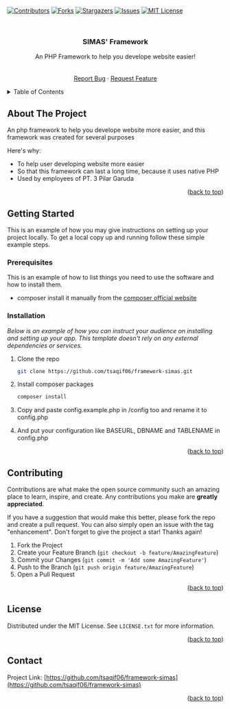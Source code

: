 <a name="readme-top"></a>

[![Contributors][contributors-shield]][contributors-url]
[![Forks][forks-shield]][forks-url]
[![Stargazers][stars-shield]][stars-url]
[![Issues][issues-shield]][issues-url]
[![MIT License][license-shield]][license-url]

<br />
<div align="center">

  <h3 align="center">SIMAS' Framework</h3>

  <p align="center">
    An PHP Framework to help you develope website easier!
    <br />
    <br />
    <br />
    <a href="https://github.com/tsaqif06/framework-simas/issues">Report Bug</a>
    ·
    <a href="https://github.com/tsaqif06/framework-simas/issues">Request Feature</a>
  </p>
</div>

<details>
  <summary>Table of Contents</summary>
  <ol>
    <li>
      <a href="#about-the-project">About The Project</a>
    </li>
    <li>
      <a href="#getting-started">Getting Started</a>
      <ul>
        <li><a href="#prerequisites">Prerequisites</a></li>
        <li><a href="#installation">Installation</a></li>
      </ul>
    </li>
    <li><a href="#contributing">Contributing</a></li>
    <li><a href="#license">License</a></li>
    <li><a href="#contact">Contact</a></li>
  </ol>
</details>

## About The Project

An php framework to help you develope website more easier, and this framework was created for several purposes

Here's why:

- To help user developing website more easier
- So that this framework can last a long time, because it uses native PHP
- Used by employees of PT. 3 Pilar Garuda

<p align="right">(<a href="#readme-top">back to top</a>)</p>

<!-- GETTING STARTED -->

## Getting Started

This is an example of how you may give instructions on setting up your project locally.
To get a local copy up and running follow these simple example steps.

### Prerequisites

This is an example of how to list things you need to use the software and how to install them.

- composer
  install it manually from the [composer official website](https://getcomposer.org/)

### Installation

_Below is an example of how you can instruct your audience on installing and setting up your app. This template doesn't rely on any external dependencies or services._

1. Clone the repo
   ```sh
   git clone https://github.com/tsaqif06/framework-simas.git
   ```
2. Install composer packages
   ```sh
   composer install
   ```
3. Copy and paste config.example.php in /config too and rename it to config.php

4. And put your configuration like BASEURL, DBNAME and TABLENAME in config.php

<p align="right">(<a href="#readme-top">back to top</a>)</p>

<!-- CONTRIBUTING -->

## Contributing

Contributions are what make the open source community such an amazing place to learn, inspire, and create. Any contributions you make are **greatly appreciated**.

If you have a suggestion that would make this better, please fork the repo and create a pull request. You can also simply open an issue with the tag "enhancement".
Don't forget to give the project a star! Thanks again!

1. Fork the Project
2. Create your Feature Branch (`git checkout -b feature/AmazingFeature`)
3. Commit your Changes (`git commit -m 'Add some AmazingFeature'`)
4. Push to the Branch (`git push origin feature/AmazingFeature`)
5. Open a Pull Request

<p align="right">(<a href="#readme-top">back to top</a>)</p>

<!-- LICENSE -->

## License

Distributed under the MIT License. See `LICENSE.txt` for more information.

<p align="right">(<a href="#readme-top">back to top</a>)</p>

<!-- CONTACT -->

## Contact

Project Link: [https://github.com/tsaqif06/framework-simas](https://github.com/tsaqif06/framework-simas)

<p align="right">(<a href="#readme-top">back to top</a>)</p>

[contributors-shield]: https://img.shields.io/github/contributors/tsaqif06/framework-simas.svg?style=for-the-badge
[contributors-url]: https://github.com/tsaqif06/framework-simas/graphs/contributors
[forks-shield]: https://img.shields.io/github/forks/tsaqif06/framework-simas.svg?style=for-the-badge
[forks-url]: https://github.com/tsaqif06/framework-simas/network/members
[stars-shield]: https://img.shields.io/github/stars/tsaqif06/framework-simas.svg?style=for-the-badge
[stars-url]: https://github.com/tsaqif06/framework-simas/stargazers
[issues-shield]: https://img.shields.io/github/issues/tsaqif06/framework-simas.svg?style=for-the-badge
[issues-url]: https://github.com/tsaqif06/framework-simas/issues
[license-shield]: https://img.shields.io/github/license/tsaqif06/framework-simas.svg?style=for-the-badge
[license-url]: https://github.com/tsaqif06/framework-simas/blob/master/LICENSE.txt
[linkedin-shield]: https://img.shields.io/badge/-LinkedIn-black.svg?style=for-the-badge&logo=linkedin&colorB=555
[linkedin-url]: https://linkedin.com/in/tsaqif06
[product-screenshot]: images/screenshot.png
[Next.js]: https://img.shields.io/badge/next.js-000000?style=for-the-badge&logo=nextdotjs&logoColor=white
[PHP-url]: https://www.php.net/
[React.js]: https://img.shields.io/badge/React-20232A?style=for-the-badge&logo=react&logoColor=61DAFB
[React-url]: https://reactjs.org/
[Vue.js]: https://img.shields.io/badge/Vue.js-35495E?style=for-the-badge&logo=vuedotjs&logoColor=4FC08D
[Vue-url]: https://vuejs.org/
[Angular.io]: https://img.shields.io/badge/Angular-DD0031?style=for-the-badge&logo=angular&logoColor=white
[Angular-url]: https://angular.io/
[Svelte.dev]: https://img.shields.io/badge/Svelte-4A4A55?style=for-the-badge&logo=svelte&logoColor=FF3E00
[Svelte-url]: https://svelte.dev/
[Laravel.com]: https://img.shields.io/badge/Laravel-FF2D20?style=for-the-badge&logo=laravel&logoColor=white
[Laravel-url]: https://laravel.com
[Bootstrap.com]: https://img.shields.io/badge/Bootstrap-563D7C?style=for-the-badge&logo=bootstrap&logoColor=white
[Bootstrap-url]: https://getbootstrap.com
[JQuery.com]: https://img.shields.io/badge/jQuery-0769AD?style=for-the-badge&logo=jquery&logoColor=white
[JQuery-url]: https://jquery.com
